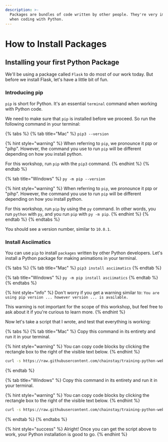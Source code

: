 ```yaml
---
description: >-
  Packages are bundles of code written by other people. They're very important
  when coding with Python.
---
```


# How to Install Packages

## Installing your first Python Package

We'll be using a package called `Flask` to do most of our work today. But before we install Flask, let's have a little bit of fun.

### Introducing pip

`pip` is short for Python. It's an essential `terminal` command when working with Python code.

We need to make sure that `pip` is installed before we proceed. So run the following command in your terminal:

{% tabs %}
{% tab title="Mac" %}
`pip3 --version`

{% hint style="warning" %}
When referring to `pip`, we pronounce it pɪp or "pihp". However, the command you use to run `pip` will be different depending on how you install python.

For this workshop, run `pip` with the `pip3` command.
{% endhint %}
{% endtab %}

{% tab title="Windows" %}
`py -m pip --version`

{% hint style="warning" %}
When referring to `pip`, we pronounce it pɪp or "pihp". However, the command you use to run `pip` will be different depending on how you install python.

For this workshop, run `pip` by using the `py` command. In other words, you run `python` with `py`, and you run `pip` with `py -m pip`.
{% endhint %}
{% endtab %}
{% endtabs %}

You should see a version number, similar to `10.0.1`.

### Install Asciimatics

You can use `pip` to install `packages` written by other Python developers. Let's install a Python package for making animations in your terminal.

{% tabs %}
{% tab title="Mac" %}
`pip3 install asciimatics`
{% endtab %}

{% tab title="Windows" %}
`py -m pip install asciimatics`
{% endtab %}
{% endtabs %}

{% hint style="info" %}
Don't worry if you get a warning similar to: `You are using pip version ... however version ... is available.`

This warning is not important for the scope of this workshop, but feel free to ask about it if you're curious to learn more.
{% endhint %}



Now let's take a script that I wrote, and test that everything is working:

{% tabs %}
{% tab title="Mac" %}
Copy this command in its entirety and run it in your terminal.

{% hint style="warning" %}
You can copy code blocks by clicking the rectangle box to the right of the visible text below.
{% endhint %}

```bash
curl -s https://raw.githubusercontent.com/chainstay/training-python-webserver/master/resources/hack_her_413_ascii.py > /tmp/ibeelong.py && python3 /tmp/ibeelong.py
```
{% endtab %}

{% tab title="Windows" %}
Copy this command in its entirety and run it in your terminal.

{% hint style="warning" %}
You can copy code blocks by clicking the rectangle box to the right of the visible text below.
{% endhint %}

```bash
curl -s https://raw.githubusercontent.com/chainstay/training-python-webserver/master/resources/hack_her_413_ascii.py > C:\code\ibeelong.py && py C:\code\ibeelong.py
```
{% endtab %}
{% endtabs %}

{% hint style="success" %}
Alright! Once you can get the script above to work, your Python installation is good to go.
{% endhint %}

